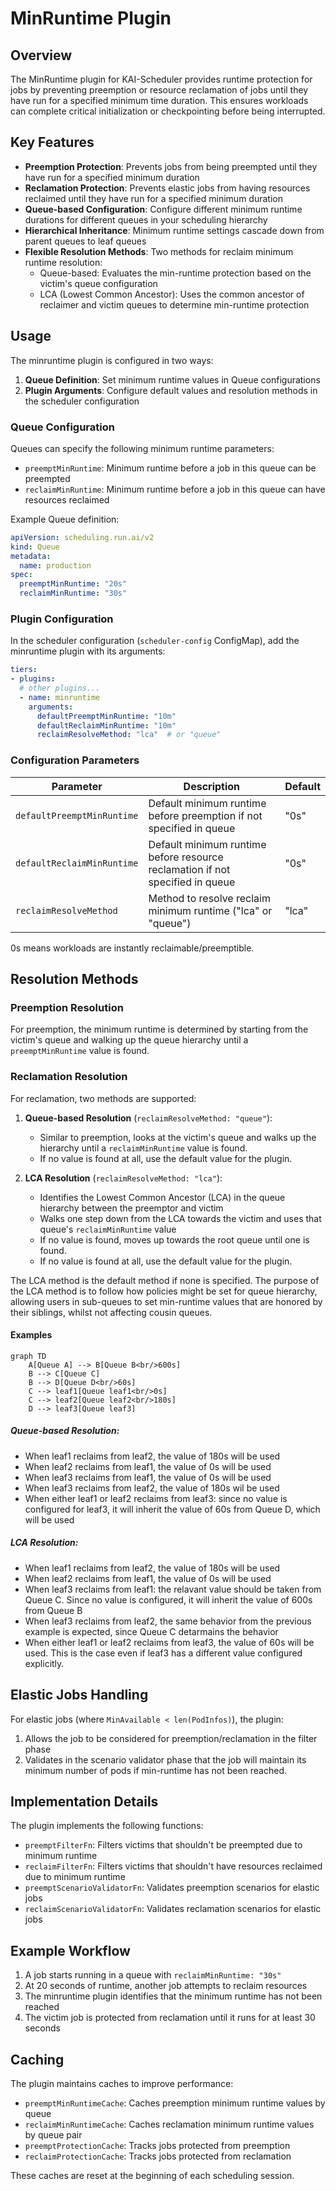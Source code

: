# MinRuntime Plugin

## Overview

The MinRuntime plugin for KAI-Scheduler provides runtime protection for jobs by preventing preemption or resource reclamation of jobs until they have run for a specified minimum time duration. This ensures workloads can complete critical initialization or checkpointing before being interrupted.

## Key Features

- **Preemption Protection**: Prevents jobs from being preempted until they have run for a specified minimum duration
- **Reclamation Protection**: Prevents elastic jobs from having resources reclaimed until they have run for a specified minimum duration
- **Queue-based Configuration**: Configure different minimum runtime durations for different queues in your scheduling hierarchy
- **Hierarchical Inheritance**: Minimum runtime settings cascade down from parent queues to leaf queues
- **Flexible Resolution Methods**: Two methods for reclaim minimum runtime resolution:
  - Queue-based: Evaluates the min-runtime protection based on the victim's queue configuration
  - LCA (Lowest Common Ancestor): Uses the common ancestor of reclaimer and victim queues to determine min-runtime protection

## Usage

The minruntime plugin is configured in two ways:

1. **Queue Definition**: Set minimum runtime values in Queue configurations
2. **Plugin Arguments**: Configure default values and resolution methods in the scheduler configuration

### Queue Configuration

Queues can specify the following minimum runtime parameters:

- `preemptMinRuntime`: Minimum runtime before a job in this queue can be preempted
- `reclaimMinRuntime`: Minimum runtime before a job in this queue can have resources reclaimed

Example Queue definition:

```yaml
apiVersion: scheduling.run.ai/v2
kind: Queue
metadata:
  name: production
spec:
  preemptMinRuntime: "20s"
  reclaimMinRuntime: "30s"
```

### Plugin Configuration

In the scheduler configuration (`scheduler-config` ConfigMap), add the minruntime plugin with its arguments:

```yaml
tiers:
- plugins:
  # other plugins...
  - name: minruntime
    arguments:
      defaultPreemptMinRuntime: "10m"
      defaultReclaimMinRuntime: "10m"
      reclaimResolveMethod: "lca"  # or "queue"
```

### Configuration Parameters

| Parameter | Description | Default |
|-----------|-------------|---------|
| `defaultPreemptMinRuntime` | Default minimum runtime before preemption if not specified in queue | "0s" |
| `defaultReclaimMinRuntime` | Default minimum runtime before resource reclamation if not specified in queue | "0s" |
| `reclaimResolveMethod` | Method to resolve reclaim minimum runtime ("lca" or "queue") | "lca" |

0s means workloads are instantly reclaimable/preemptible.

## Resolution Methods

### Preemption Resolution

For preemption, the minimum runtime is determined by starting from the victim's queue and walking up the queue hierarchy until a `preemptMinRuntime` value is found.

### Reclamation Resolution

For reclamation, two methods are supported:

1. **Queue-based Resolution** (`reclaimResolveMethod: "queue"`):
   - Similar to preemption, looks at the victim's queue and walks up the hierarchy until a `reclaimMinRuntime` value is found.
   - If no value is found at all, use the default value for the plugin.

2. **LCA Resolution** (`reclaimResolveMethod: "lca"`):
   - Identifies the Lowest Common Ancestor (LCA) in the queue hierarchy between the preemptor and victim
   - Walks one step down from the LCA towards the victim and uses that queue's `reclaimMinRuntime` value
   - If no value is found, moves up towards the root queue until one is found.
   - If no value is found at all, use the default value for the plugin.

The LCA method is the default method if none is specified. The purpose of the LCA method is to follow how policies might be set for queue hierarchy, allowing users in sub-queues to set min-runtime values that are honored by their siblings, whilst not affecting cousin queues.

#### Examples
```mermaid
graph TD
    A[Queue A] --> B[Queue B<br/>600s]
    B --> C[Queue C]
    B --> D[Queue D<br/>60s]
    C --> leaf1[Queue leaf1<br/>0s]
    C --> leaf2[Queue leaf2<br/>180s]
    D --> leaf3[Queue leaf3]
```
##### Queue-based Resolution:
* When leaf1 reclaims from leaf2, the value of 180s will be used
* When leaf2 reclaims from leaf1, the value of 0s will be used
* When leaf3 reclaims from leaf1, the value of 0s will be used
* When leaf3 reclaims from leaf2, the value of 180s wil be used
* When either leaf1 or leaf2 reclaims from leaf3: since no value is configured for leaf3, it will inherit the value of 60s from Queue D, which will be used

##### LCA Resolution:
* When leaf1 reclaims from leaf2, the value of 180s will be used
* When leaf2 reclaims from leaf1, the value of 0s will be used
* When leaf3 reclaims from leaf1: the relavant value should be taken from Queue C. Since no value is configured, it will inherit the value of 600s from Queue B
* When leaf3 reclaims from leaf2, the same behavior from the previous example is expected, since Queue C detarmains the behavior
* When either leaf1 or leaf2 reclaims from leaf3, the value of 60s will be used. This is the case even if leaf3 has a different value configured explicitly.

## Elastic Jobs Handling

For elastic jobs (where `MinAvailable < len(PodInfos)`), the plugin:

1. Allows the job to be considered for preemption/reclamation in the filter phase
2. Validates in the scenario validator phase that the job will maintain its minimum number of pods if min-runtime has not been reached.

## Implementation Details

The plugin implements the following functions:

- `preemptFilterFn`: Filters victims that shouldn't be preempted due to minimum runtime
- `reclaimFilterFn`: Filters victims that shouldn't have resources reclaimed due to minimum runtime
- `preemptScenarioValidatorFn`: Validates preemption scenarios for elastic jobs
- `reclaimScenarioValidatorFn`: Validates reclamation scenarios for elastic jobs

## Example Workflow

1. A job starts running in a queue with `reclaimMinRuntime: "30s"`
2. At 20 seconds of runtime, another job attempts to reclaim resources
3. The minruntime plugin identifies that the minimum runtime has not been reached
4. The victim job is protected from reclamation until it runs for at least 30 seconds

## Caching

The plugin maintains caches to improve performance:
- `preemptMinRuntimeCache`: Caches preemption minimum runtime values by queue
- `reclaimMinRuntimeCache`: Caches reclamation minimum runtime values by queue pair
- `preemptProtectionCache`: Tracks jobs protected from preemption
- `reclaimProtectionCache`: Tracks jobs protected from reclamation

These caches are reset at the beginning of each scheduling session.
